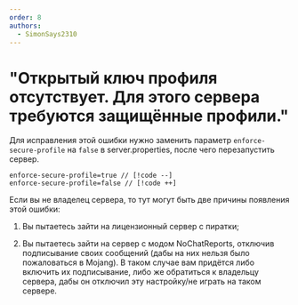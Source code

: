 ```yaml
---
order: 8
authors:
  - SimonSays2310
---
```


# "Открытый ключ профиля отсутствует. Для этого сервера требуются защищённые профили."

<AImg src="/minecraft/missingkey.png" alt="Ошибка"/>

Для исправления этой ошибки нужно заменить параметр `enforce-secure-profile` на `false` в server.properties, после чего перезапустить сервер.

```properties
enforce-secure-profile=true // [!code --]
enforce-secure-profile=false // [!code ++]
```

Если вы не владелец сервера, то тут могут быть две причины появления этой ошибки:

1. Вы пытаетесь зайти на лицензионный сервер с пиратки;

2. Вы пытаетесь зайти на сервер с модом NoChatReports, отключив подписывание своих сообщений (дабы на них нельзя было пожаловаться в Mojang). В таком случае вам придётся либо включить их подписывание, либо же обратиться к владельцу сервера, дабы он отключил эту настройку/не играть на таком сервере.
